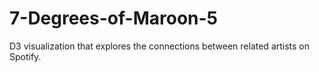# 7-Degrees-of-Maroon-5
D3 visualization that explores the connections between related artists on Spotify.

